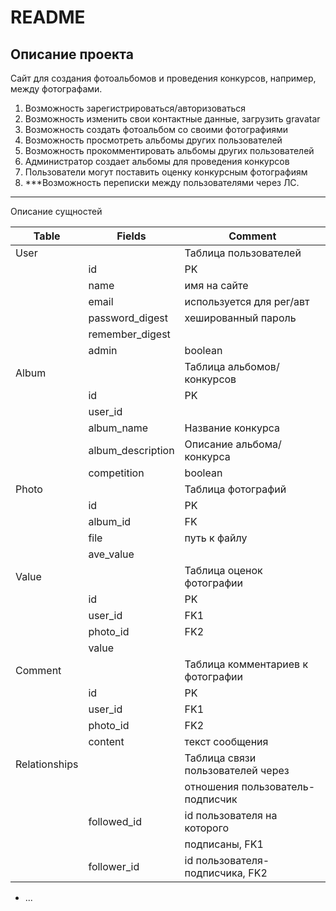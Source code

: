 # README

## Описание проекта

Сайт для создания фотоальбомов и проведения конкурсов, 
например, между фотографами.

1. Возможность зарегистрироваться/авторизоваться
2. Возможность изменить свои контактные данные, загрузить gravatar
3. Возможность создать фотоальбом со своими фотографиями
4. Возможность просмотреть альбомы других пользователей
5. Возможность прокомментировать альбомы других пользователей
6. Администратор создает альбомы для проведения конкурсов
7. Пользователи могут поставить оценку конкурсным фотографиям
8. ***Возможность переписки между пользователями через ЛС.

***
Описание сущностей

| Table       | Fields            | Comment                           |
|-------------|-------------------|-----------------------------------|
| User        |                   | Таблица пользователей             |
|             | id                | PK                                |
|             | name              | имя на сайте                      |
|             | email             | используется для рег/авт          |
|             | password_digest   | хешированный пароль               |
|             | remember_digest   |                                   |
|             | admin             | boolean                           |
| Album       |                   | Таблица альбомов/конкурсов        |
|             | id                | PK                                |
|             | user_id           |                                   |
|             | album_name        | Название конкурса                 |
|             | album_description | Описание альбома/конкурса         |
|             | competition       | boolean                           |
| Photo       |                   | Таблица фотографий                |
|             | id                | PK                                |
|             | album_id          | FK                                |
|             | file              | путь к файлу                      |
|             | ave_value         |                                   |
| Value       |                   | Таблица оценок фотографии         |
|             | id                | PK                                |
|             | user_id           | FK1                               |
|             | photo_id          | FK2                               |
|             | value             |                                   |
| Comment     |                   | Таблица комментариев к фотографии |
|             | id                | PK                                |
|             | user_id           | FK1                               |
|             | photo_id          | FK2                               |
|             | content           | текст сообщения                   |
|Relationships|                   | Таблица связи пользователей через |
|             |                   | отношения пользователь-подписчик  |
|             | followed_id       | id пользователя на которого       |
|             |                   | подписаны, FK1                    |                    
|             | follower_id       | id пользователя-подписчика, FK2   |

* ...
